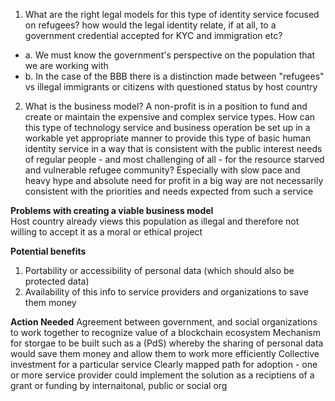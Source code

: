 1. What are the right legal models for this type of identity service focused on refugees?  how would the legal identity relate, if at all, to a government credential accepted for KYC and immigration etc? 

* a. We must know the government's perspective on the population that we are working with 
* b. In the case of the BBB there is a distinction made between "refugees" vs illegal immigrants or citizens with questioned status by host country

2. What is the business model?  A non-profit is in a position to fund and create or maintain the expensive and complex service types. How can this type of technology service and business operation be set up in a workable yet appropriate manner to provide this type of basic human identity  service in a way that is consistent with the public interest needs of regular people - and most challenging of all - for the resource starved and vulnerable refugee community? Especially with slow pace and heavy hype and absolute need for profit in a big way are not necessarily consistent with the priorities and needs expected from such a service

**Problems with creating a viable business model**  
Host country already views this population as illegal and therefore not willing to accept it as a moral or ethical project 

**Potential benefits**

1. Portability or accessibility of personal data (which should also be protected data) 
2. Availability of this info to service providers and organizations to save them money 

**Action Needed**
Agreement between government, and social organizations to work together to recognize value of a blockchain ecosystem
Mechanism for storgae to be built such as a (PdS) whereby the sharing of personal data would save them money and allow them to work more efficiently 
Collective investment for a particular service
Clearly mapped path for adoption - one or more service provider could implement the solution as a reciptiens of a grant or funding by internaitonal, public or social org
